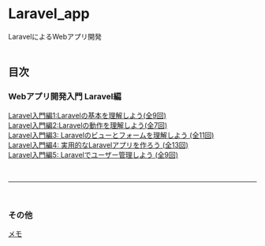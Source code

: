 # Laravel_app
LaravelによるWebアプリ開発</br>
</br>

 ## 目次
 ### Webアプリ開発入門 Laravel編
 [Laravel入門編1:Laravelの基本を理解しよう(全9回)](doc/Laravel_basic_01.md)</br>
 [Laravel入門編2:Laravelの動作を理解しよう(全7回)](doc/Laravel_basic_02.md)</br>
 [Laravel入門編3: Laravelのビューとフォームを理解しよう (全11回)](doc/Laravel_basic_03.md)</br>
 [Laravel入門編4: 実用的なLaravelアプリを作ろう (全13回)](doc/Laravel_basic_04.md)</br>
 [Laravel入門編5: Laravelでユーザー管理しよう (全9回)](doc/Laravel_basic_05.md)</br>

</br>

***
</br>

### その他
[メモ](doc/memo.md)